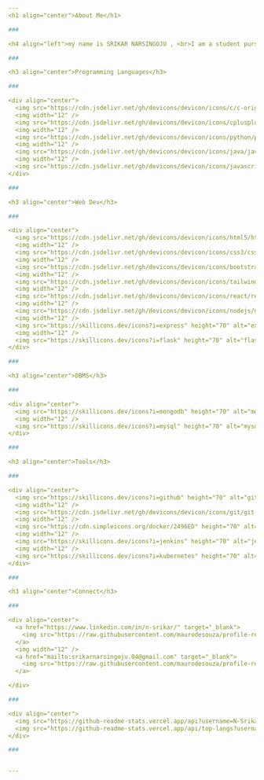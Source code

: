```yaml
---
<h1 align="center">About Me</h1>

###

<h4 align="left">my name is SRIKAR NARSINGOJU , <br>I am a student pursuing B.Tech in Information Technology and am actively seeking for internship opportunities<br><br>• Skilled in Data Structures and Algorithms (DSA) , Competitive Programming (CP) , Problem-Solving<br>• Possess a good amount of knowledge and understanding about Full Stack Development<br>• Have a good grasp of Computer Science fundamentals and Object Oriented Programming (OOPs) concepts</h4>

###

<h3 align="center">Programming Languages</h3>

###

<div align="center">
  <img src="https://cdn.jsdelivr.net/gh/devicons/devicon/icons/c/c-original.svg" height="70" alt="c logo"  />
  <img width="12" />
  <img src="https://cdn.jsdelivr.net/gh/devicons/devicon/icons/cplusplus/cplusplus-original.svg" height="70" alt="cplusplus logo"  />
  <img width="12" />
  <img src="https://cdn.jsdelivr.net/gh/devicons/devicon/icons/python/python-original.svg" height="70" alt="python logo"  />
  <img width="12" />
  <img src="https://cdn.jsdelivr.net/gh/devicons/devicon/icons/java/java-original.svg" height="70" alt="java logo"  />
  <img width="12" />
  <img src="https://cdn.jsdelivr.net/gh/devicons/devicon/icons/javascript/javascript-original.svg" height="70" alt="javascript logo"  />
</div>

###

<h3 align="center">Web Dev</h3>

###

<div align="center">
  <img src="https://cdn.jsdelivr.net/gh/devicons/devicon/icons/html5/html5-original.svg" height="70" alt="html5 logo"  />
  <img width="12" />
  <img src="https://cdn.jsdelivr.net/gh/devicons/devicon/icons/css3/css3-original.svg" height="70" alt="css3 logo"  />
  <img width="12" />
  <img src="https://cdn.jsdelivr.net/gh/devicons/devicon/icons/bootstrap/bootstrap-original.svg" height="70" alt="bootstrap logo"  />
  <img width="12" />
  <img src="https://cdn.jsdelivr.net/gh/devicons/devicon/icons/tailwindcss/tailwindcss-original-wordmark.svg" height="70" alt="tailwindcss logo"  />
  <img width="12" />
  <img src="https://cdn.jsdelivr.net/gh/devicons/devicon/icons/react/react-original.svg" height="70" alt="react logo"  />
  <img width="12" />
  <img src="https://cdn.jsdelivr.net/gh/devicons/devicon/icons/nodejs/nodejs-original.svg" height="70" alt="nodejs logo"  />
  <img width="12" />
  <img src="https://skillicons.dev/icons?i=express" height="70" alt="express logo"  />
  <img width="12" />
  <img src="https://skillicons.dev/icons?i=flask" height="70" alt="flask logo"  />
</div>

###

<h3 align="center">DBMS</h3>

###

<div align="center">
  <img src="https://skillicons.dev/icons?i=mongodb" height="70" alt="mongodb logo"  />
  <img width="12" />
  <img src="https://skillicons.dev/icons?i=mysql" height="70" alt="mysql logo"  />
</div>

###

<h3 align="center">Tools</h3>

###

<div align="center">
  <img src="https://skillicons.dev/icons?i=github" height="70" alt="github logo"  />
  <img width="12" />
  <img src="https://cdn.jsdelivr.net/gh/devicons/devicon/icons/git/git-original.svg" height="70" alt="git logo"  />
  <img width="12" />
  <img src="https://cdn.simpleicons.org/docker/2496ED" height="70" alt="docker logo"  />
  <img width="12" />
  <img src="https://skillicons.dev/icons?i=jenkins" height="70" alt="jenkins logo"  />
  <img width="12" />
  <img src="https://skillicons.dev/icons?i=kubernetes" height="70" alt="kubernetes logo"  />
</div>

###

<h3 align="center">Connect</h3>

###

<div align="center">
  <a href="https://www.linkedin.com/in/n-srikar/" target="_blank">
    <img src="https://raw.githubusercontent.com/maurodesouza/profile-readme-generator/master/src/assets/icons/social/linkedin/default.svg" width="60" height="70" alt="linkedin logo"  />
  </a>
  <img width="12" />
  <a href="mailto:srikarnarsingoju.04@gmail.com" target="_blank">
    <img src="https://raw.githubusercontent.com/maurodesouza/profile-readme-generator/master/src/assets/icons/social/gmail/default.svg" width="60" height="70" alt="gmail logo" />
  </a>

</div>

###

<div align="center">
  <img src="https://github-readme-stats.vercel.app/api?username=N-Srikar&hide_title=false&hide_rank=false&show_icons=true&include_all_commits=true&count_private=true&disable_animations=false&theme=dracula&locale=en&hide_border=false&order=1" height="150" alt="stats graph"  />
  <img src="https://github-readme-stats.vercel.app/api/top-langs?username=N-Srikar&locale=en&hide_title=false&layout=compact&card_width=320&langs_count=5&theme=dracula&hide_border=false&order=2" height="150" alt="languages graph"  />
</div>

###


---
```

